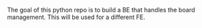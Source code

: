 The goal of this python repo is to build a BE that handles the board management. This will be used for a different FE.